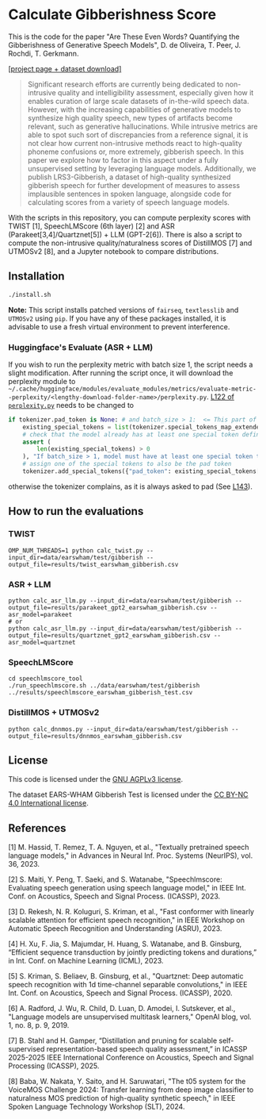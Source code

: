 # Calculate Gibberishness Score

This is the code for the paper "Are These Even Words? Quantifying the Gibberishness of Generative Speech Models", D. de Oliveira, T. Peer, J. Rochdi, T. Gerkmann.

[[project page + dataset download]](https://uhh.de/inf-sp-gibberish)

> Significant research efforts are currently being dedicated to non-intrusive quality and intelligibility assessment, especially given how it enables curation of large scale datasets of in-the-wild speech data. However, with the increasing capabilities of generative models to synthesize high quality speech, new types of artifacts become relevant, such as generative hallucinations. While intrusive metrics are able to spot such sort of discrepancies from a reference signal, it is not clear how current non-intrusive methods react to high-quality phoneme confusions or, more extremely, gibberish speech. In this paper we explore how to factor in this aspect under a fully unsupervised setting by leveraging language models. Additionally, we publish LRS3-Gibberish, a dataset of high-quality synthesized gibberish speech for further development of measures to assess implausible sentences in spoken language, alongside code for calculating scores from a variety of speech language models.

With the scripts in this repository, you can compute perplexity scores with TWIST [1], SpeechLMScore (6th layer) [2] and ASR (Parakeet[3,4]/Quartznet[5]) + LLM (GPT-2[6]).
There is also a script to compute the non-intrusive quality/naturalness scores of DistillMOS [7] and UTMOSv2 [8], and a Jupyter notebook to compare distributions.

## Installation

```bash
./install.sh
```

**Note:** This script installs patched versions of `fairseq`, `textlesslib` and `UTMOSv2` using `pip`. If you have any of these packages installed, it is advisable to use a fresh virtual environment to prevent interference.

### Huggingface's Evaluate (ASR + LLM)

If you wish to run the perplexity metric with batch size 1, the script needs a slight modification. After running the script once, it will download the perplexity module to `~/.cache/huggingface/modules/evaluate_modules/metrics/evaluate-metric--perplexity/<lengthy-download-folder-name>/perplexity.py`. [L122 of `perplexity.py`](https://github.com/huggingface/evaluate/blob/b3820eb820702611cd0c2247743d764f2a7fe916/metrics/perplexity/perplexity.py#L122) needs to be changed to

```python
if tokenizer.pad_token is None: # and batch_size > 1:  <= This part of the condition needs to be commented out
    existing_special_tokens = list(tokenizer.special_tokens_map_extended.values())
    # check that the model already has at least one special token defined
    assert (
        len(existing_special_tokens) > 0
    ), "If batch_size > 1, model must have at least one special token to use for padding. Please use a different model or set batch_size=1."
    # assign one of the special tokens to also be the pad token
    tokenizer.add_special_tokens({"pad_token": existing_special_tokens[0]})
```
otherwise the tokenizer complains, as it is always asked to pad (See [L143](https://github.com/huggingface/evaluate/blob/b3820eb820702611cd0c2247743d764f2a7fe916/metrics/perplexity/perplexity.py#L143)).

## How to run the evaluations

### TWIST

```
OMP_NUM_THREADS=1 python calc_twist.py --input_dir=data/earswham/test/gibberish --output_file=results/twist_earswham_gibberish.csv
```

### ASR + LLM

```
python calc_asr_llm.py --input_dir=data/earswham/test/gibberish --output_file=results/parakeet_gpt2_earswham_gibberish.csv --asr_model=parakeet
# or
python calc_asr_llm.py --input_dir=data/earswham/test/gibberish --output_file=results/quartznet_gpt2_earswham_gibberish.csv --asr_model=quartznet
```

### SpeechLMScore

```
cd speechlmscore_tool
./run_speechlmscore.sh ../data/earswham/test/gibberish ../results/speechlmscore_earswham_gibberish_test.csv
```

### DistillMOS + UTMOSv2

```
python calc_dnnmos.py --input_dir=data/earswham/test/gibberish --output_file=results/dnnmos_earswham_gibberish.csv
```

## License

This code is licensed under the [GNU AGPLv3 license](https://spdx.org/licenses/AGPL-3.0-or-later.html).

The dataset EARS-WHAM Gibberish Test is licensed under the [CC BY-NC 4.0 International license](https://www.creativecommons.org/licenses/by-nc/4.0/legalcode.en).

## References

[1] M. Hassid, T. Remez, T. A. Nguyen, et al., "Textually pretrained speech language models," in Advances in Neural Inf. Proc. Systems (NeurIPS), vol. 36, 2023.

[2] S. Maiti, Y. Peng, T. Saeki, and S. Watanabe, "Speechlmscore: Evaluating speech generation using speech language model," in IEEE Int. Conf. on Acoustics, Speech and Signal Process. (ICASSP), 2023.

[3] D. Rekesh, N. R. Koluguri, S. Kriman, et al., "Fast conformer with linearly scalable attention for efficient speech recognition," in IEEE Workshop on Automatic Speech Recognition and Understanding (ASRU), 2023.

[4] H. Xu, F. Jia, S. Majumdar, H. Huang, S. Watanabe, and B. Ginsburg, “Efficient sequence transduction by jointly predicting tokens and durations,” in Int. Conf. on Machine Learning (ICML), 2023.

[5] S. Kriman, S. Beliaev, B. Ginsburg, et al., "Quartznet: Deep automatic speech recognition with 1d time-channel separable convolutions," in IEEE Int. Conf. on Acoustics, Speech and Signal Process. (ICASSP), 2020.

[6] A. Radford, J. Wu, R. Child, D. Luan, D. Amodei, I. Sutskever, et al., "Language models are unsupervised multitask learners," OpenAI blog, vol. 1, no. 8, p. 9, 2019.

[7] B. Stahl and H. Gamper, “Distillation and pruning for scalable self-supervised representation-based speech quality assessment,” in ICASSP 2025-2025 IEEE International Conference on Acoustics, Speech and Signal Processing (ICASSP), 2025.

[8] Baba, W. Nakata, Y. Saito, and H. Saruwatari, "The t05 system for the VoiceMOS Challenge 2024: Transfer learning from deep image classifier to naturalness MOS prediction of high-quality synthetic speech," in IEEE Spoken Language Technology Workshop (SLT), 2024.
